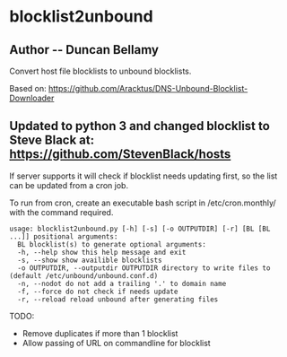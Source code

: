 # blocklist2unbound

Author -- Duncan Bellamy
---
Convert host file blocklists to unbound blocklists.

Based on: 
https://github.com/Aracktus/DNS-Unbound-Blocklist-Downloader

Updated to python 3 and changed blocklist to Steve Black at: 
https://github.com/StevenBlack/hosts
---
If server supports it will check if blocklist needs updating first, so the list can be updated from a cron job.

To run from cron, create an executable bash script in /etc/cron.monthly/ with the command required.

````
usage: blocklist2unbound.py [-h] [-s] [-o OUTPUTDIR] [-r] [BL [BL ...]] positional arguments:
  BL blocklist(s) to generate optional arguments:
  -h, --help show this help message and exit
  -s, --show show availible blocklists
  -o OUTPUTDIR, --outputdir OUTPUTDIR directory to write files to (default /etc/unbound/unbound.conf.d)
  -n, --nodot do not add a trailing '.' to domain name
  -f, --force do not check if needs update
  -r, --reload reload unbound after generating files
````

TODO:
* Remove duplicates if more than 1 blocklist
* Allow passing of URL on commandline for blocklist

